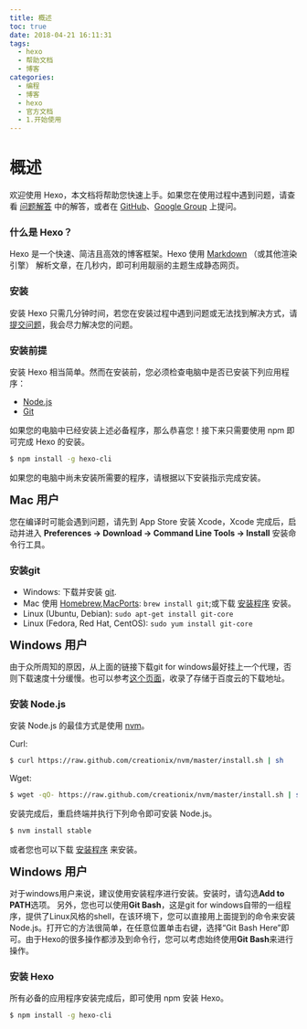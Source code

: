 ```yaml
---
title: 概述
toc: true
date: 2018-04-21 16:11:31
tags: 
  - hexo
  - 帮助文档
  - 博客
categories:
  - 编程
  - 博客
  - hexo
  - 官方文档
  - 1.开始使用
---
```


# 概述

欢迎使用 Hexo，本文档将帮助您快速上手。如果您在使用过程中遇到问题，请查看 [问题解答](https://hexo.io/zh-cn/docs/troubleshooting.html) 中的解答，或者在 [GitHub](https://github.com/hexojs/hexo/issues)、[Google Group](https://groups.google.com/forum/#!forum/hexo) 上提问。

### 什么是 Hexo？

Hexo 是一个快速、简洁且高效的博客框架。Hexo 使用 [Markdown](https://daringfireball.net/projects/markdown/) （或其他渲染引擎） 解析文章，在几秒内，即可利用靓丽的主题生成静态网页。

### 安装

安装 Hexo 只需几分钟时间，若您在安装过程中遇到问题或无法找到解决方式，请[提交问题](https://github.com/hexojs/hexo/issues)，我会尽力解决您的问题。

### 安装前提

安装 Hexo 相当简单。然而在安装前，您必须检查电脑中是否已安装下列应用程序：

* [Node.js](https://nodejs.org/en/)
* [Git](https://git-scm.com/)

如果您的电脑中已经安装上述必备程序，那么恭喜您！接下来只需要使用 npm 即可完成 Hexo 的安装。
```bash
$ npm install -g hexo-cli
```
如果您的电脑中尚未安装所需要的程序，请根据以下安装指示完成安装。

<div class="bs-callout bs-callout-danger"><strong class="note-title" style="font-size:20px">Mac 用户</strong>

您在编译时可能会遇到问题，请先到 App Store 安装 Xcode，Xcode 完成后，启动并进入 **Preferences -> Download -> Command Line Tools -> Install** 安装命令行工具。
</div>

### 安装git

- Windows: 下载并安装 [git](https://git-scm.com/download/win).
- Mac 使用 [Homebrew](http://mxcl.github.com/homebrew/),[MacPorts](http://www.macports.org/): `brew install git`;或下载 [安装程序](http://sourceforge.net/projects/git-osx-installer/) 安装。
- Linux (Ubuntu, Debian): `sudo apt-get install git-core`
- Linux (Fedora, Red Hat, CentOS): `sudo yum install git-core`

<div class="bs-callout bs-callout-danger"> <Strong class="note-title" style="font-size:20px">Windows 用户</strong> 

由于众所周知的原因，从上面的链接下载git for windows最好挂上一个代理，否则下载速度十分缓慢。也可以参考[这个页面](https://github.com/waylau/git-for-win)，收录了存储于百度云的下载地址。</div>

### 安装 Node.js
安装 Node.js 的最佳方式是使用 [nvm](https://github.com/creationix/nvm)。

Curl:

```bash
$ curl https://raw.github.com/creationix/nvm/master/install.sh | sh
```

Wget:

```bash
$ wget -qO- https://raw.github.com/creationix/nvm/master/install.sh | sh
```

安装完成后，重启终端并执行下列命令即可安装 Node.js。

```bash
$ nvm install stable
```

或者您也可以下载 [安装程序](http://nodejs.org/) 来安装。

<div class="bs-callout bs-callout-danger"> <Strong class="note-title" style="font-size:20px">Windows 用户</strong> 

对于windows用户来说，建议使用安装程序进行安装。安装时，请勾选**Add to PATH**选项。
另外，您也可以使用**Git Bash**，这是git for windows自带的一组程序，提供了Linux风格的shell，在该环境下，您可以直接用上面提到的命令来安装Node.js。打开它的方法很简单，在任意位置单击右键，选择“Git Bash Here”即可。由于Hexo的很多操作都涉及到命令行，您可以考虑始终使用**Git Bash**来进行操作。</div>

### 安装 Hexo

所有必备的应用程序安装完成后，即可使用 npm 安装 Hexo。

```bash
$ npm install -g hexo-cli
```